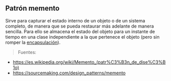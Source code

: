 ## Patrón memento
Sirve para capturar el estado interno de un objeto o de un sistema completo, de manera que se pueda restaurar más adelante de manera sencilla. Para ello se almacena el estado del objeto para un instante de tiempo en una clase independiente a la que pertenece el objeto (pero sin romper la [encapsulación](https://algonzalezpoo.wordpress.com/encapsulamiento/)).

>Fuentes:
- https://es.wikipedia.org/wiki/Memento_(patr%C3%B3n_de_dise%C3%B1o)
- https://sourcemaking.com/design_patterns/memento